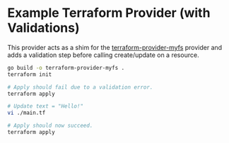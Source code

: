 # Example Terraform Provider (with Validations)

This provider acts as a shim for the [terraform-provider-myfs](https://github.com/nstogner/terraform-provider-myfs) provider and adds a validation step before calling create/update on a resource.

```sh
go build -o terraform-provider-myfs .
terraform init

# Apply should fail due to a validation error.
terraform apply

# Update text = "Hello!"
vi ./main.tf

# Apply should now succeed.
terraform apply
```
